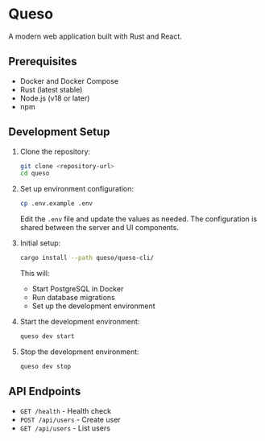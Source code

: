 # Queso

A modern web application built with Rust and React.

## Prerequisites

- Docker and Docker Compose
- Rust (latest stable)
- Node.js (v18 or later)
- npm

## Development Setup

1. Clone the repository:
   ```bash
   git clone <repository-url>
   cd queso
   ```

2. Set up environment configuration:
   ```bash
   cp .env.example .env
   ```
   Edit the `.env` file and update the values as needed. The configuration is shared between the server and UI components.

3. Initial setup:
   ```bash
   cargo install --path queso/queso-cli/
   ```
   This will:
   - Start PostgreSQL in Docker
   - Run database migrations
   - Set up the development environment

4. Start the development environment:
   ```bash
   queso dev start
   ```

5. Stop the development environment:
   ```bash
   queso dev stop
   ```

## API Endpoints

- `GET /health` - Health check
- `POST /api/users` - Create user
- `GET /api/users` - List users